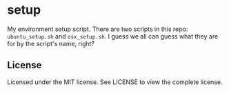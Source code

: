 setup
=====

My environment setup script. There are two scripts in this repo: ```ubuntu_setup.sh``` and ```osx_setup.sh```. I guess we all can guess what they are for by the script's name, right?

License
-------

Licensed under the MIT license. See LICENSE to view the complete license.
